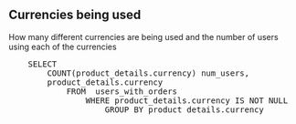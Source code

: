 ## Currencies being used 

How many different currencies are being used and the number of users using each of the currencies 

<pre id="example">
    SELECT 
        COUNT(product_details.currency) num_users, 
        product_details.currency 
            FROM  users_with_orders 
                WHERE product_details.currency IS NOT NULL 
                    GROUP BY product_details.currency
</pre>
